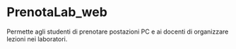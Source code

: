 # PrenotaLab_web
Permette agli studenti di prenotare postazioni PC e ai docenti di organizzare lezioni nei laboratori.
